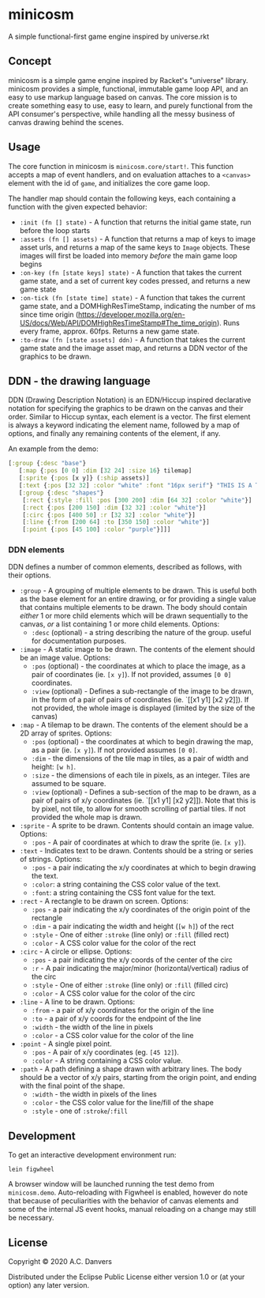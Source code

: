 # minicosm

A simple functional-first game engine inspired by universe.rkt

## Concept

minicosm is a simple game engine inspired by Racket's "universe" library. minicosm provides a simple, functional, immutable game loop API, and an easy to use markup language based on canvas. The core mission is to create something easy to use, easy to learn, and purely functional from the API consumer's perspective, while handling all the messy business of canvas drawing behind the scenes.

## Usage

The core function in minicosm is `minicosm.core/start!`. This function accepts a map of event handlers, and on evaluation attaches to a `<canvas>` element with the id of `game`, and initializes the core game loop.

The handler map should contain the following keys, each containing a function with the given expected behavior:

* `:init (fn [] state)` - 
    A function that returns the initial game state, run before the loop starts
* `:assets (fn [] assets)` -
     A function that returns a map of keys to image asset urls, and returns a map of the same keys to `Image` objects. These images will first be loaded into memory *before* the main game loop begins
* `:on-key (fn [state keys] state)` - 
    A function that takes the current game state, and a set of current key codes pressed, and returns a new game state
* `:on-tick (fn [state time] state)` -
    A function that takes the current game state, and a DOMHighResTimeStamp, indicating the number of ms since time origin (https://developer.mozilla.org/en-US/docs/Web/API/DOMHighResTimeStamp#The_time_origin). Runs every frame, approx. 60fps. Returns a new game state.
* `:to-draw (fn [state assets] ddn)` -
    A function that takes the current game state and the image asset map, and returns a DDN vector of the graphics to be drawn. 

## DDN - the drawing language

DDN (Drawing Description Notation) is an EDN/Hiccup inspired declarative notation for specifying the graphics to be drawn on the canvas and their order. Similar to Hiccup syntax, each element is a vector. The first element is always a keyword indicating the element name, followed by a map of options, and finally any remaining contents of the element, if any.

An example from the demo: 
```clj
[:group {:desc "base"}
   [:map {:pos [0 0] :dim [32 24] :size 16} tilemap]
   [:sprite {:pos [x y]} (:ship assets)]
   [:text {:pos [32 32] :color "white" :font "16px serif"} "THIS IS A TEST"]
   [:group {:desc "shapes"}
    [:rect {:style :fill :pos [300 200] :dim [64 32] :color "white"}]
    [:rect {:pos [200 150] :dim [32 32] :color "white"}]
    [:circ {:pos [400 50] :r [32 32] :color "white"}]
    [:line {:from [200 64] :to [350 150] :color "white"}]
    [:point {:pos [45 100] :color "purple"}]]]
```

### DDN elements

DDN defines a number of common elements, described as follows, with their options.

* `:group` - A grouping of multiple elements to be drawn. This is useful both as the base element for an entire drawing, or for providing a single value that contains multiple elements to be drawn. The body should contain *either* 1 or more child elements which will be drawn sequentially to the canvas, *or* a list containing 1 or more child elements. Options:
    - `:desc` (optional) - a string describing the nature of the group. useful for documentation purposes.
* `:image` - A static image to be drawn. The contents of the element should be an image value. Options:
    - `:pos` (optional) - the coordinates at which to place the image, as a pair of coordinates (ie. `[x y]`). If not provided, assumes `[0 0]` coordinates.
    - `:view` (optional) - Defines a sub-rectangle of the image to be drawn, in the form of a pair of pairs of coordinates (ie. `[[x1 y1] [x2 y2]]). If not provided, the whole image is displayed (limited by the size of the canvas)
* `:map` - A tilemap to be drawn. The contents of the element should be a 2D array of sprites. Options:
    - `:pos` (optional) - the coordinates at which to begin drawing the map, as a pair (ie. `[x y]`). If not provided assumes `[0 0]`.
    - `:dim` - the dimensions of the tile map in tiles, as a pair of width and height: `[w h]`.
    - `:size` - the dimensions of each tile in pixels, as an integer. Tiles are assumed to be square.
    - `:view` (optional) - Defines a sub-section of the map to be drawn, as a pair of pairs of x/y coordinates (ie. `[[x1 y1] [x2 y2]]). Note that this is by pixel, not tile, to allow for smooth scrolling of partial tiles. If not provided the whole map is drawn.
* `:sprite` - A sprite to be drawn. Contents should contain an image value. Options:
    - `:pos` - A pair of coordinates at which to draw the sprite (ie. `[x y]`).
* `:text` - Indicates text to be drawn. Contents should be a string or series of strings. Options:
    - `:pos` - a pair indicating the x/y coordinates at which to begin drawing the text.
    - `:color`: a string containing the CSS color value of the text.
    - `:font`: a string containing the CSS font value for the text.
* `:rect` - A rectangle to be drawn on screen. Options:
    - `:pos` - a pair indicating the x/y coordinates of the origin point of the rectangle
    - `:dim` - a pair indicating the width and height (`[w h]`) of the rect
    - `:style` - One of either `:stroke` (line only) or `:fill` (filled rect)
    - `:color` - A CSS color value for the color of the rect
* `:circ` - A circle or ellipse. Options:
    - `:pos` - a pair indicating the x/y coords of the center of the circ
    - `:r` - A pair indicating the major/minor (horizontal/vertical) radius of the circ
    - `:style` - One of either `:stroke` (line only) or `:fill` (filled circ)
    - `:color` - A CSS color value for the color of the circ
* `:line` - A line to be drawn. Options:
    - `:from` - a pair of x/y coordinates for the origin of the line
    - `:to` - a pair of x/y coords for the endpoint of the line
    - `:width` - the width of the line in pixels
    - `:color` - a CSS color value for the color of the line
* `:point` - A single pixel point. 
    - `:pos` - A pair of x/y coordinates (eg. `[45 12]`).
    - `:color` - A string containing a CSS color value.
* `:path` - A path defining a shape drawn with arbitrary lines. The body should be a vector of x/y pairs, starting from the origin point, and ending with the final point of the shape. 
    - `:width` - the width in pixels of the lines
    - `:color` - the CSS color value for the line/fill of the shape
    - `:style` - one of `:stroke`/`:fill`

## Development

To get an interactive development environment run:

    lein figwheel

A browser window will be launched running the test demo from `minicosm.demo`. Auto-reloading with Figwheel is enabled, however do note that because of peculiarities with the behavior of canvas elements and some of the internal JS event hooks, manual reloading on a change may still be necessary.

## License

Copyright © 2020 A.C. Danvers

Distributed under the Eclipse Public License either version 1.0 or (at your option) any later version.
